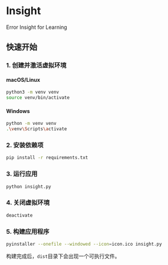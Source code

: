 # Insight

Error Insight for Learning

## 快速开始

### 1. 创建并激活虚拟环境

#### macOS/Linux

```bash
python3 -m venv venv
source venv/bin/activate
```

#### Windows

```bash
python -m venv venv
.\venv\Scripts\activate
```

### 2. 安装依赖项

```bash
pip install -r requirements.txt
```

### 3. 运行应用

```bash
python insight.py
```

### 4. 关闭虚拟环境

```bash
deactivate
```

### 5. 构建应用程序

```bash
pyinstaller --onefile --windowed --icon=icon.ico insight.py
```

构建完成后，`dist`目录下会出现一个可执行文件。
